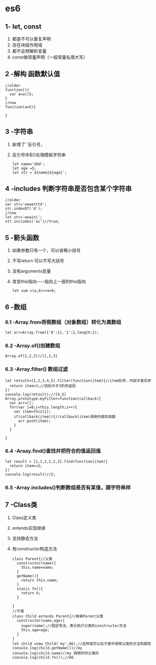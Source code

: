 # es6
## 1- let, const

1.  都是不可以重复声明
2. 存在块级作用域
3. 都不会预解析变量
4. const做常量声明（一般常量名用大写）

## 2 -解构   函数默认值

```
//older
function(){
  var a=a||5;
}
//now
function(a=5){
  
}
```

## 3 -字符串

1.  新增了``反引号， 

2. 反引号中${}处理模板字符串

   ```
   let name='ddd';
   let age =5;
   let str =`${name}${age}`;
   ```

## 4 -includes 判断字符串是否包含某个字符串

```
//older
var str='eeeetttd';
str.indexOf('d');
//now 
let str='woaini';
str.includes('ai')//true;
```

## 5 -箭头函数

1. 如果参数只有一个，可以省略小括号

2. 不写return 可以不写大括号

3. 没有arguments变量

4. 改变this指向----指向上一层的this指向

   ```
   let sum =(a,b)=>a+b;
   ```

## 6 -数组

### 6.1 -Array.from将假数组（对象数组）转化为真数组

  ```
  let arr=Array.from({'0':1},'1':2,length:2);
  ```

### 6.2 -Array.of()创建数组

  ```
  Array.of(1,2,3)//[1,2,3]
  ```


### 6.3 -Array.filter() 数组过滤  

  ```
  let retsult=[1,2,3,4,5].filter(function(item){//item形参，内部才是实参
    return item>3;//找到大于3的并返回
  })
  console.log(retsult);//[4,5]
  Array.prototype.myFilter=function(callback){
    var arr=[];
    for(var i=0;i<this.length;i++){
      var item=this[i];
      if(callback(item)){//callback(item)调用外面的函数
        arr.push(item);
      }
    }
    
  }
  ```

### 6.4 -Araay.find()查找并把符合的值返回值

  ```
  let result = [1,1,2,2,2,3].find(function(item){
    return item==2;
  })
  console.log(result)//2;
  ```

### 6.5 -Array.includes()判断数组是否有某值，跟字符串样

## 7 -Class类

1. Class定义类

2. extends实现继承

3. 支持静态方法

4. 有constructor构造方法

   ```es6
   class Parent{//父类
     constructor(name){
       this.name=name;
     }
     getName(){
       return this.name;
     }
     static fn(){
       return 6;
     }
     
   }
   //子类
   class Child extends Parent{//继承Parent父类
     constructor(name,age){
       super(name);//固定写法，表示执行父类的constructor方法
       this.age=age;
     }
   }
   let child =new Child('my',66);//这样就可以在子类中调用父类的方法和属性
   console.log(child.getName())//my
   console.log(child.name)//my 调用的时父类的
   console.log(child.fn());//66

   ```
